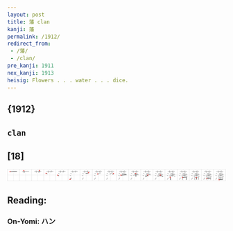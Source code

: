 ```yaml
---
layout: post
title: 藩 clan
kanji: 藩
permalink: /1912/
redirect_from:
 - /藩/
 - /clan/
pre_kanji: 1911
nex_kanji: 1913
heisig: Flowers . . . water . . . dice.
---
```


## {1912}

## `clan`

## [18]

<div class="stroke"><img src="../images/E897A9.png" /></div>

## Reading:

### On-Yomi: ハン
